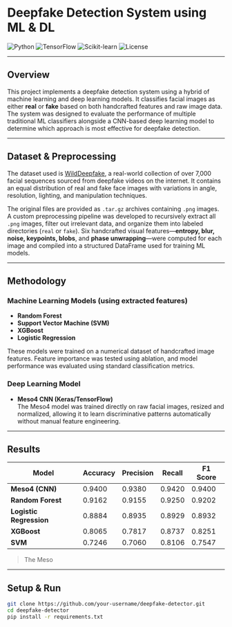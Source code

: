 #  Deepfake Detection System using ML & DL

![Python](https://img.shields.io/badge/Python-3.9-blue)
![TensorFlow](https://img.shields.io/badge/TensorFlow-2.6-orange)
![Scikit-learn](https://img.shields.io/badge/Scikit--learn-1.0-green)
![License](https://img.shields.io/badge/License-MIT-lightgrey)

---

##  Overview

This project implements a deepfake detection system using a hybrid of machine learning and deep learning models. It classifies facial images as either **real** or **fake** based on both handcrafted features and raw image data. The system was designed to evaluate the performance of multiple traditional ML classifiers alongside a CNN-based deep learning model to determine which approach is most effective for deepfake detection.

---

##  Dataset & Preprocessing

The dataset used is [WildDeepfake](https://huggingface.co/datasets/xingjunm/WildDeepfake/tree/main/deepfake_in_the_wild), a real-world collection of over 7,000 facial sequences sourced from deepfake videos on the internet. It contains an equal distribution of real and fake face images with variations in angle, resolution, lighting, and manipulation techniques.

The original files are provided as `.tar.gz` archives containing `.png` images. A custom preprocessing pipeline was developed to recursively extract all `.png` images, filter out irrelevant data, and organize them into labeled directories (`real` or `fake`). Six handcrafted visual features—**entropy, blur, noise, keypoints, blobs**, and **phase unwrapping**—were computed for each image and compiled into a structured DataFrame used for training ML models.

---

## Methodology

### Machine Learning Models (using extracted features)
- **Random Forest**
- **Support Vector Machine (SVM)**
- **XGBoost**
- **Logistic Regression**

These models were trained on a numerical dataset of handcrafted image features. Feature importance was tested using ablation, and model performance was evaluated using standard classification metrics.

### Deep Learning Model
- **Meso4 CNN (Keras/TensorFlow)**  
The Meso4 model was trained directly on raw facial images, resized and normalized, allowing it to learn discriminative patterns automatically without manual feature engineering.

---

##  Results

| Model                | Accuracy | Precision | Recall | F1 Score |
|----------------------|----------|-----------|--------|----------|
| **Meso4 (CNN)**      | 0.9400   | 0.9380    | 0.9420 | 0.9400   |
| **Random Forest**    | 0.9162   | 0.9155    | 0.9250 | 0.9202   |
| **Logistic Regression** | 0.8884 | 0.8935    | 0.8929 | 0.8932   |
| **XGBoost**          | 0.8065   | 0.7817    | 0.8737 | 0.8251   |
| **SVM**              | 0.7246   | 0.7060    | 0.8106 | 0.7547   |

>  The Meso

---

##  Setup & Run

```bash
git clone https://github.com/your-username/deepfake-detector.git
cd deepfake-detector
pip install -r requirements.txt
